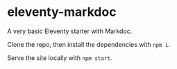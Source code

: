 # eleventy-markdoc

A very basic Eleventy starter with Markdoc.

Clone the repo, then install the dependencies with `npm i`.

Serve the site locally with `npm start`.

